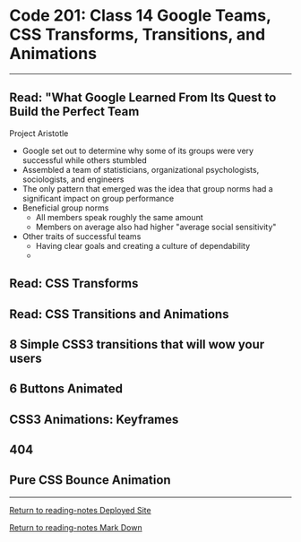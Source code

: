 # Code 201: Class 14 Google Teams, CSS Transforms, Transitions, and Animations

***

## Read: "What Google Learned From Its Quest to Build the Perfect Team

Project Aristotle

- Google set out to determine why some of its groups were very successful while others stumbled
- Assembled a team of statisticians, organizational psychologists, sociologists, and engineers
- The only pattern that emerged was the idea that group norms had a significant impact on group performance
- Beneficial group norms
  - All members speak roughly the same amount
  - Members on average also had higher "average social sensitivity"
- Other traits of successful teams
  - Having clear goals and creating a culture of dependability
  - 


## Read: CSS Transforms


## Read: CSS Transitions and Animations


## 8 Simple CSS3 transitions that will wow your users



## 6 Buttons Animated



## CSS3 Animations: Keyframes



## 404



## Pure CSS Bounce Animation



***

[Return to reading-notes Deployed Site](https://paneks19.github.io/reading-notes/)

[Return to reading-notes Mark Down](https://github.com/paneks19/reading-notes)
